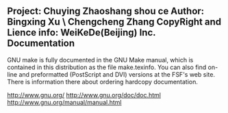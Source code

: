 Project:					Chuying Zhaoshang shou ce
Author:						Bingxing Xu \ Chengcheng Zhang
CopyRight and Lience info:	WeiKeDe(Beijing) Inc.
Documentation
-------------

GNU make is fully documented in the GNU Make manual, which is contained
in this distribution as the file make.texinfo.  You can also find
on-line and preformatted (PostScript and DVI) versions at the FSF's web
site.  There is information there about ordering hardcopy documentation.

  http://www.gnu.org/
    http://www.gnu.org/doc/doc.html
	  http://www.gnu.org/manual/manual.html 

